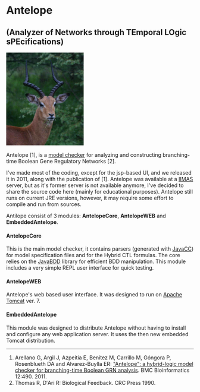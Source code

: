 # Antelope 
## (Analyzer of Networks through TEmporal LOgic sPEcifications)

![Image of and Antelope](antelope.png)

Antelope [1], is a  [model checker](https://en.wikipedia.org/wiki/Model_checking) for analyzing and constructing branching-time Boolean Gene Regulatory Networks [2].

I've made most of the coding, except for the jsp-based UI, and we released it in 2011, along with the publication of [1]. Antelope was available at a [IIMAS](https://www.iimas.unam.mx/en/home) server, but as it's former server is not available anymore, I've decided to share the source code here (mainly for educational purposes). Antelope still runs on current JRE versions, however, it may require some effort to compile and run from sources.

Antilope consist of 3 modules: __AntelopeCore__, __AntelopeWEB__ and __EmbeddedAntelope__.

#### AntelopeCore
This is the main model checker, it contains parsers (generated with [JavaCC](https://javacc.org/)) for model specification files and for the Hybrid CTL formulas. The core relies on the [JavaBDD](http://javabdd.sourceforge.net/) library for efficient BDD manipulation. This module includes a very simple REPL user interface for quick testing.

#### AntelopeWEB
Antelope's web based user interface. It was designed to run on [Apache Tomcat](http://tomcat.apache.org/) ver. 7.

#### EmbeddedAntelope
This module was designed to distribute Antelope without having to install and configure any web application server. It uses the then new embedded Tomcat distribution.

---

1. Arellano G, Argil J, Azpeitia E, Benítez M, Carrillo M, Góngora P, Rosenblueth DA and Alvarez-Buylla ER: ["Antelope": a hybrid-logic model checker for branching-time Boolean GRN analysis](http://www.biomedcentral.com/1471-2105/12/490/abstract). BMC Bioinformatics 12:490. 2011.
2. Thomas R, D′Ari R: Biological Feedback. CRC Press 1990.

